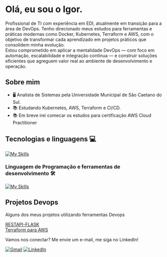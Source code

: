 #  Olá, eu sou o Igor.
<p align="left">
  Profissional de TI com experiência em EDI, atualmente em transição para a área de DevOps. Tenho direcionado meus estudos para ferramentas e práticas modernas como Docker, Kubernetes, Terraform e AWS, com o objetivo de transformar cada aprendizado em projetos práticos que consolidem minha evolução. <br>
  Estou comprometido em aplicar a mentalidade DevOps — com foco em automação, escalabilidade e integração contínua — e construir soluções eficientes que agreguem valor real ao ambiente de desenvolvimento e operação.
</p>

## Sobre mim

- 🖥️ Analista de Sistemas pela Universidade Municipal de São Caetano do Sul.
- 📚 Estudando Kubernetes, AWS, Terraform e CI/CD.
- 📚 Em breve irei comecar os estudos para certificação AWS Cloud Practitioner 


## Tecnologias e linguagens 💻

[![My Skills](https://skillicons.dev/icons?i=linux,docker,kubernetes,aws,ansible,terraform,git,githubactions)](https://skillicons.dev)

### Linguagem de Programação e ferramentas de desenvolvimento 🛠️
[![My Skills](https://skillicons.dev/icons?i=python,flask,postman,mongodb,mysql)](https://skillicons.dev)

<p align="left">

</p>



## Projetos Devops

<p>Alguns dos meus projetos utilizando ferramentas Devops</p>
<p align="left">
<a href="https://github.com/igorrodriguesss/restapi-flask" title="RESTAPI-FLASK">RESTAPI-FLASK</a>
  <br>
  <a href="https://github.com/igorrodriguesss/Terraform-para-aws" title="terraform-para-aws">Terraform para AWS</a>
</p>

<p align="left">
  Vamos nos conectar? Me envie um e-mail, me siga no LinkedIn!
</p>

<p align="left">
  <a href="https://mail.google.com/mail/?view=cm&fs=1&to=igorr2693@gmail.com" title="Gmail">
  <img src="https://img.shields.io/badge/-Gmail-FF0000?style=flat-square&labelColor=FF0000&logo=gmail&logoColor=white&link=LINK-DO-SEU-GMAIL" alt="Gmail"/></a>
  <a href="https://www.linkedin.com/in/igor-rodrigues-376786180/" title="LinkedIn">
  <img src="https://img.shields.io/badge/-Linkedin-0e76a8?style=flat-square&logo=Linkedin&logoColor=white&link=LINK-DO-SEU-LINKEDIN" alt="LinkedIn"/></a>
</p>
